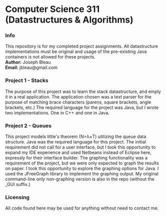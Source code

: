 <h1> Computer Science 311 (Datastructures & Algorithms) </h1>
<h3> Info </h3>
<p> This repository is for my completed project assignments. All datastructure implementations must be original and usage of the pre-existing Java containers is not allowed for these projects. <br><b> Author:</b> Joseph Bleau<br><b>Email:</b> jbleau@gmail.com
<h3> Project 1 - Stacks </h3>
<p> The purpose of this project was to learn the stack datastructure, and emply it in a real application.
The application chosen was a text parser for the purpose of matching brace characters (parens, square brackets, angle brackets, etc.) The required language for the project was Java, but I wrote two implementations. One in C++ and one in Java.
<h3> Project 2 -  Queues </h3>
<p> This project models little's theorem (N=&lambda;&times;T) utilizing the queue data structure. Java was the required language
for this project. The initial requirement did not call for a user interface, but I took this opportunity to expand my IDE experience and used Netbeans instead of Eclipse here, expressly for their interface builder. The graphing functionality was a requirement of the project, but we were only expected to graph the results on paper. I took this opportunity to explore the graphing options for Java. I used the JFreeGraph library to implement the graphing output. My original command-line only non-graphing version is also in the repo (without the _GUI suffix.)
<h3>Licensing</h3>
<p> All code found here may be used for anything without need to contact me.